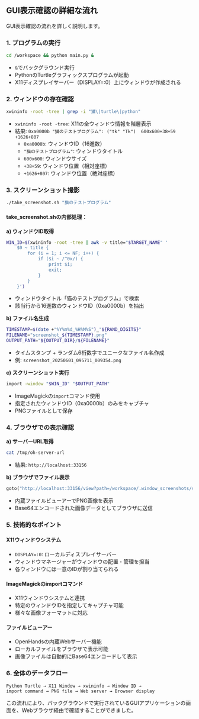## GUI表示確認の詳細な流れ

GUI表示確認の流れを詳しく説明します。

### 1. プログラムの実行
```bash
cd /workspace && python main.py &
```
- `&`でバックグラウンド実行
- PythonのTurtleグラフィックスプログラムが起動
- X11ディスプレイサーバー（DISPLAY=:0）上にウィンドウが作成される

### 2. ウィンドウの存在確認
```bash
xwininfo -root -tree | grep -i "猫\|turtle\|python"
```
- `xwininfo -root -tree`: X11の全ウィンドウ情報を階層表示
- 結果: `0xa0000b "猫のテストプログラム": ("tk" "Tk")  600x600+38+59  +1626+807`
  - `0xa0000b`: ウィンドウID（16進数）
  - `"猫のテストプログラム"`: ウィンドウタイトル
  - `600x600`: ウィンドウサイズ
  - `+38+59`: ウィンドウ位置（相対座標）
  - `+1626+807`: ウィンドウ位置（絶対座標）

### 3. スクリーンショット撮影
```bash
./take_screenshot.sh "猫のテストプログラム"
```

#### take_screenshot.shの内部処理：

**a) ウィンドウID取得**
```bash
WIN_ID=$(xwininfo -root -tree | awk -v title="$TARGET_NAME" '
    $0 ~ title {
        for (i = 1; i <= NF; i++) {
            if ($i ~ /^0x/) {
                print $i;
                exit;
            }
        }
    }')
```
- ウィンドウタイトル「猫のテストプログラム」で検索
- 該当行から16進数のウィンドウID（0xa0000b）を抽出

**b) ファイル名生成**
```bash
TIMESTAMP=$(date +"%Y%m%d_%H%M%S")_"${RAND_DIGITS}"
FILENAME="screenshot_${TIMESTAMP}.png"
OUTPUT_PATH="${OUTPUT_DIR}/${FILENAME}"
```
- タイムスタンプ + ランダム6桁数字でユニークなファイル名作成
- 例: `screenshot_20250601_095711_009354.png`

**c) スクリーンショット実行**
```bash
import -window "$WIN_ID" "$OUTPUT_PATH"
```
- ImageMagickの`import`コマンド使用
- 指定されたウィンドウID（0xa0000b）のみをキャプチャ
- PNGファイルとして保存

### 4. ブラウザでの表示確認

**a) サーバーURL取得**
```bash
cat /tmp/oh-server-url
```
- 結果: `http://localhost:33156`

**b) ブラウザでファイル表示**
```python
goto("http://localhost:33156/view?path=/workspace/.window_screenshots/screenshot_20250601_095711_009354.png")
```
- 内蔵ファイルビューアーでPNG画像を表示
- Base64エンコードされた画像データとしてブラウザに送信

### 5. 技術的なポイント

#### X11ウィンドウシステム
- `DISPLAY=:0`: ローカルディスプレイサーバー
- ウィンドウマネージャーがウィンドウの配置・管理を担当
- 各ウィンドウには一意のIDが割り当てられる

#### ImageMagickのimportコマンド
- X11ウィンドウシステムと連携
- 特定のウィンドウIDを指定してキャプチャ可能
- 様々な画像フォーマットに対応

#### ファイルビューアー
- OpenHandsの内蔵Webサーバー機能
- ローカルファイルをブラウザで表示可能
- 画像ファイルは自動的にBase64エンコードして表示

### 6. 全体のデータフロー

```
Python Turtle → X11 Window → xwininfo → Window ID → 
import command → PNG file → Web server → Browser display
```

この流れにより、バックグラウンドで実行されているGUIアプリケーションの画面を、Webブラウザ経由で確認することができました。